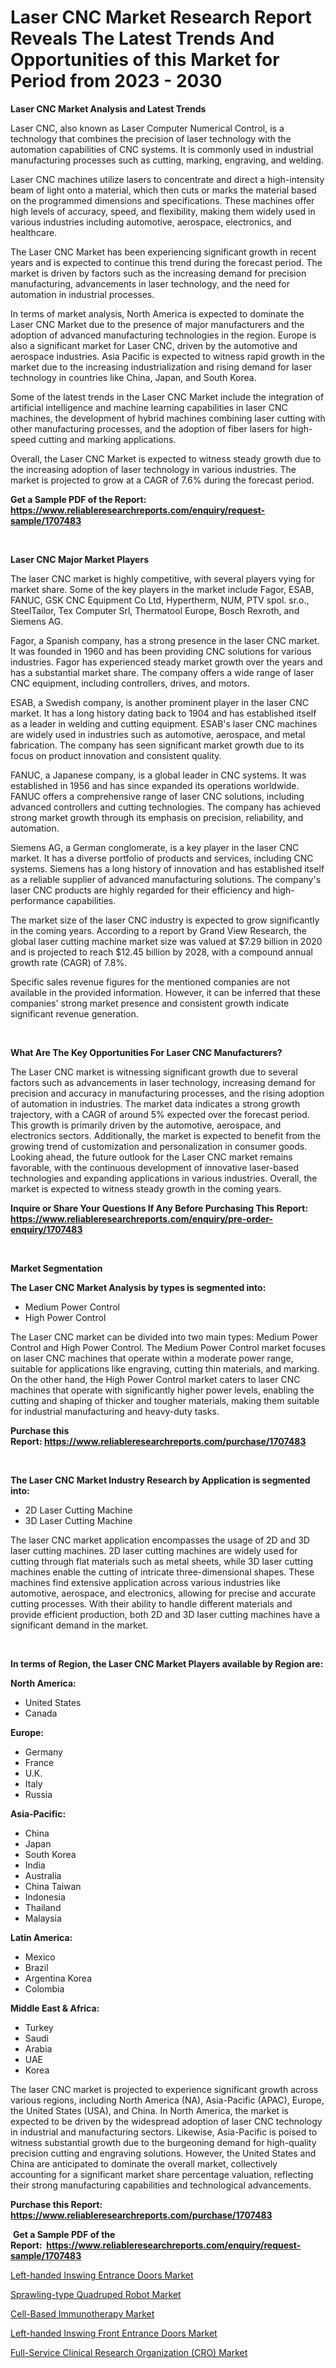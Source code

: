 <p><h1>Laser CNC Market Research Report Reveals The Latest Trends And Opportunities of this Market for Period from 2023 - 2030</h1></p><p><strong>Laser CNC Market Analysis and Latest Trends</strong></p>
<p><p>Laser CNC, also known as Laser Computer Numerical Control, is a technology that combines the precision of laser technology with the automation capabilities of CNC systems. It is commonly used in industrial manufacturing processes such as cutting, marking, engraving, and welding.</p><p>Laser CNC machines utilize lasers to concentrate and direct a high-intensity beam of light onto a material, which then cuts or marks the material based on the programmed dimensions and specifications. These machines offer high levels of accuracy, speed, and flexibility, making them widely used in various industries including automotive, aerospace, electronics, and healthcare.</p><p>The Laser CNC Market has been experiencing significant growth in recent years and is expected to continue this trend during the forecast period. The market is driven by factors such as the increasing demand for precision manufacturing, advancements in laser technology, and the need for automation in industrial processes.</p><p>In terms of market analysis, North America is expected to dominate the Laser CNC Market due to the presence of major manufacturers and the adoption of advanced manufacturing technologies in the region. Europe is also a significant market for Laser CNC, driven by the automotive and aerospace industries. Asia Pacific is expected to witness rapid growth in the market due to the increasing industrialization and rising demand for laser technology in countries like China, Japan, and South Korea.</p><p>Some of the latest trends in the Laser CNC Market include the integration of artificial intelligence and machine learning capabilities in laser CNC machines, the development of hybrid machines combining laser cutting with other manufacturing processes, and the adoption of fiber lasers for high-speed cutting and marking applications.</p><p>Overall, the Laser CNC Market is expected to witness steady growth due to the increasing adoption of laser technology in various industries. The market is projected to grow at a CAGR of 7.6% during the forecast period.</p></p>
<p><strong>Get a Sample PDF of the Report:&nbsp; <a href="https://www.reliableresearchreports.com/enquiry/request-sample/1707483">https://www.reliableresearchreports.com/enquiry/request-sample/1707483</a></strong></p>
<p>&nbsp;</p>
<p><strong>Laser CNC Major Market Players</strong></p>
<p><p>The laser CNC market is highly competitive, with several players vying for market share. Some of the key players in the market include Fagor, ESAB, FANUC, GSK CNC Equipment Co Ltd, Hypertherm, NUM, PTV spol. sr.o., SteelTailor, Tex Computer Srl, Thermatool Europe, Bosch Rexroth, and Siemens AG.</p><p>Fagor, a Spanish company, has a strong presence in the laser CNC market. It was founded in 1960 and has been providing CNC solutions for various industries. Fagor has experienced steady market growth over the years and has a substantial market share. The company offers a wide range of laser CNC equipment, including controllers, drives, and motors.</p><p>ESAB, a Swedish company, is another prominent player in the laser CNC market. It has a long history dating back to 1904 and has established itself as a leader in welding and cutting equipment. ESAB's laser CNC machines are widely used in industries such as automotive, aerospace, and metal fabrication. The company has seen significant market growth due to its focus on product innovation and consistent quality.</p><p>FANUC, a Japanese company, is a global leader in CNC systems. It was established in 1956 and has since expanded its operations worldwide. FANUC offers a comprehensive range of laser CNC solutions, including advanced controllers and cutting technologies. The company has achieved strong market growth through its emphasis on precision, reliability, and automation.</p><p>Siemens AG, a German conglomerate, is a key player in the laser CNC market. It has a diverse portfolio of products and services, including CNC systems. Siemens has a long history of innovation and has established itself as a reliable supplier of advanced manufacturing solutions. The company's laser CNC products are highly regarded for their efficiency and high-performance capabilities.</p><p>The market size of the laser CNC industry is expected to grow significantly in the coming years. According to a report by Grand View Research, the global laser cutting machine market size was valued at $7.29 billion in 2020 and is projected to reach $12.45 billion by 2028, with a compound annual growth rate (CAGR) of 7.8%.</p><p>Specific sales revenue figures for the mentioned companies are not available in the provided information. However, it can be inferred that these companies' strong market presence and consistent growth indicate significant revenue generation.</p></p>
<p>&nbsp;</p>
<p><strong>What Are The Key Opportunities For Laser CNC Manufacturers?</strong></p>
<p><p>The Laser CNC market is witnessing significant growth due to several factors such as advancements in laser technology, increasing demand for precision and accuracy in manufacturing processes, and the rising adoption of automation in industries. The market data indicates a strong growth trajectory, with a CAGR of around 5% expected over the forecast period. This growth is primarily driven by the automotive, aerospace, and electronics sectors. Additionally, the market is expected to benefit from the growing trend of customization and personalization in consumer goods. Looking ahead, the future outlook for the Laser CNC market remains favorable, with the continuous development of innovative laser-based technologies and expanding applications in various industries. Overall, the market is expected to witness steady growth in the coming years.</p></p>
<p><strong>Inquire or Share Your Questions If Any Before Purchasing This Report: <a href="https://www.reliableresearchreports.com/enquiry/pre-order-enquiry/1707483">https://www.reliableresearchreports.com/enquiry/pre-order-enquiry/1707483</a></strong></p>
<p>&nbsp;</p>
<p><strong>Market Segmentation</strong></p>
<p><strong>The Laser CNC Market Analysis by types is segmented into:</strong></p>
<p><ul><li>Medium Power Control</li><li>High Power Control</li></ul></p>
<p><p>The Laser CNC market can be divided into two main types: Medium Power Control and High Power Control. The Medium Power Control market focuses on laser CNC machines that operate within a moderate power range, suitable for applications like engraving, cutting thin materials, and marking. On the other hand, the High Power Control market caters to laser CNC machines that operate with significantly higher power levels, enabling the cutting and shaping of thicker and tougher materials, making them suitable for industrial manufacturing and heavy-duty tasks.</p></p>
<p><strong>Purchase this Report:&nbsp;<a href="https://www.reliableresearchreports.com/purchase/1707483">https://www.reliableresearchreports.com/purchase/1707483</a></strong></p>
<p>&nbsp;</p>
<p><strong>The Laser CNC Market Industry Research by Application is segmented into:</strong></p>
<p><ul><li>2D Laser Cutting Machine</li><li>3D Laser Cutting Machine</li></ul></p>
<p><p>The laser CNC market application encompasses the usage of 2D and 3D laser cutting machines. 2D laser cutting machines are widely used for cutting through flat materials such as metal sheets, while 3D laser cutting machines enable the cutting of intricate three-dimensional shapes. These machines find extensive application across various industries like automotive, aerospace, and electronics, allowing for precise and accurate cutting processes. With their ability to handle different materials and provide efficient production, both 2D and 3D laser cutting machines have a significant demand in the market.</p></p>
<p>&nbsp;</p>
<p><strong>In terms of Region, the Laser CNC Market Players available by Region are:</strong></p>
<p>
    <p> <strong> North America: </strong>
        <ul>
            <li>United States</li>
            <li>Canada</li>
        </ul>
        </p> 
    <p> <strong> Europe: </strong>
        <ul>
            <li>Germany</li>
            <li>France</li>
            <li>U.K.</li>
            <li>Italy</li>
            <li>Russia</li>
        </ul>
        </p> 
    <p> <strong> Asia-Pacific: </strong>
        <ul>
            <li>China</li>
            <li>Japan</li>
            <li>South Korea</li>
            <li>India</li>
            <li>Australia</li>
            <li>China Taiwan</li>
            <li>Indonesia</li>
            <li>Thailand</li>
            <li>Malaysia</li>
        </ul>
        </p> 
    <p> <strong> Latin America: </strong>
        <ul>
            <li>Mexico</li>
            <li>Brazil</li>
            <li>Argentina Korea</li>
            <li>Colombia</li>
        </ul>
        </p> 
    <p> <strong> Middle East & Africa: </strong>
        <ul>
            <li>Turkey</li>
            <li>Saudi</li>
            <li>Arabia</li>
            <li>UAE</li>
            <li>Korea</li>
        </ul>
    </p>
    </p>
<p><p>The laser CNC market is projected to experience significant growth across various regions, including North America (NA), Asia-Pacific (APAC), Europe, the United States (USA), and China. In North America, the market is expected to be driven by the widespread adoption of laser CNC technology in industrial and manufacturing sectors. Likewise, Asia-Pacific is poised to witness substantial growth due to the burgeoning demand for high-quality precision cutting and engraving solutions. However, the United States and China are anticipated to dominate the overall market, collectively accounting for a significant market share percentage valuation, reflecting their strong manufacturing capabilities and technological advancements.</p></p>
<p><strong>Purchase this Report: <a href="https://www.reliableresearchreports.com/purchase/1707483">https://www.reliableresearchreports.com/purchase/1707483</a></strong></p>
<p>&nbsp;<strong>Get a Sample PDF of the Report:&nbsp;&nbsp;<a href="https://www.reliableresearchreports.com/enquiry/request-sample/1707483">https://www.reliableresearchreports.com/enquiry/request-sample/1707483</a></strong></p>
<p><strong></strong></p>
<p><p><a href="https://medium.com/@amandagarza17/left-handed-inswing-entrance-doors-market-comprehensive-assessment-by-type-application-and-9bb2012eb448">Left-handed Inswing Entrance Doors Market</a></p><p><a href="https://github.com/GroverBarry/Market-Research-Report-List-2/blob/main/sprawling-type-quadruped-robot-market.md">Sprawling-type Quadruped Robot Market</a></p><p><a href="https://www.linkedin.com/pulse/decoding-cell-based-immunotherapy-market-deep-dive-latest-ar2we/">Cell-Based Immunotherapy Market</a></p><p><a href="https://medium.com/@josephweaver29/left-handed-inswing-front-entrance-doors-market-competitive-analysis-market-trends-and-forecast-905ae642b0ef">Left-handed Inswing Front Entrance Doors Market</a></p><p><a href="https://www.linkedin.com/pulse/full-service-clinical-research-organization-cro-market-hbw7e/">Full-Service Clinical Research Organization (CRO) Market</a></p></p>